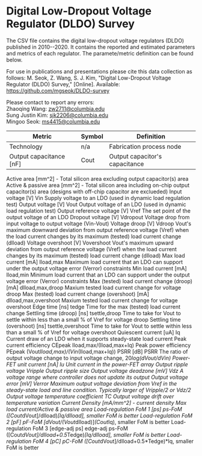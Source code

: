 # Digital Low-Dropout Voltage Regulator (DLDO) Survey 

The CSV file contains the digital low-dropout voltage regulators (DLDO) published in 2010--2020. It contains the reported and estimated parameters and metrics of each regulator. The paramete/metric definition can be found below. 

For use in publications and presentations please cite this data collection as follows:
M. Seok, Z. Wang, S. J. Kim, "Digital Low-Dropout Voltage Regulator (DLDO) Survey," [Online]. Available: https://github.com/mgseok/DLDO-survey

Please contact to report any errors:  
Zhaoqing Wang: zw2711@columbia.edu  
Sung Justin Kim: sjk2206@columbia.edu  
Mingoo Seok: ms4415@columbia.edu  


| Metric | Symbol | Definition |
|--------|--------|------------|
| Technology | n/a | Fabrication process node|
| Output capacitance [nF] | Cout | Output capacitor's capacitance |

Active area [mm^2]						-					Total silicon area excluding output capacitor(s) area
Active & passive area [mm^2]					-					Total silicon area including on-chip output capacitor(s) area (designs with off-chip capacitor are exclueded)
Input voltage [V]						Vin					Supply voltage to an LDO (used in dynamic load regulation test)
Output voltage [V]						Vout					Output voltage of an LDO (used in dynamic load regulation test)
Output reference voltage [V]					Vref					The set point of the output voltage of an LDO
Dropout voltage [V]						Vdropout				Voltage drop from input voltage to output voltage (Vin-Vout)
Voltage droop [V]						Vdroop					Vout's maximum downward deviation from output reference voltage (Vref) when the load current changes by its maximum (tested) load current change (dIload)
Voltage overshoot [V]						Vovershoot				Vout's maximum upward deviation from output reference voltage (Vref) when the load current changes by its maximum (tested) load current change (dIload)
Max load current [mA]						Iload,max				Maximum load current that an LDO can support under the output voltage error (Verror) constraints
Min load current [mA]						Iload,min				Minimum load current that an LDO can support under the output voltage error (Verror) constraints
Max (tested) load current change (droop) [mA]			dIload,max,droop			Maxium tested load current change for voltage droop
Max (tested) load current change (overshoot) [mA]		dIload,max,overshoot			Maxium tested load current change for voltage overshoot
Edge time [ns]							tedge					Time for the max (tested) load current change 
Settling time (droop) [ns]					tsettle,droop				Time to take for Vout to settle within less than a small % of Vref for voltage droop
Settling time (overshoot) [ns]					tsettle,overshoot			Time to take for Vout to settle within less than a small % of Vref for voltage overshoot
Quiescent current [uA]						Iq					Current draw of an LDO when it supports steady-state load current
Peak current efficiency 					CEpeak					Iload,max/(Iload,max+Iq)
Peak power efficiency						PEpeak					(Vout*Iload,max)/(Vin*(Iload,max+Iq))
PSRR [dB]							PSRR					The ratio of output voltage change to input voltage change, 20*log(dVout/dVin)
Power-FET unit current [nA]					Iu					Unit current in the power-FET array
Output ripple voltage						Vripple					Output ripple size
Output voltage deadzone [mV]					Vdz					A voltage range where controller does not update its output
Output voltage error [mV]					Verror					Maximum output voltage deviation from Vref in the steady-state load and line condition. Typically larger of Vripple/2 or Vdz/2
Output voltage temperature coefficient				TC					Output voltage drift over temperature variation
Current Density [mA/mm^2]					-					current density	Max load current/Active & passive area
Load-regulation FoM 1 [ps]					ps-FoM					([Cout*dVout]/dIload)*[Iq/dIload], smaller FoM is better
Load-regulation FoM 2 [pF]					pF-FoM					[dVout/(Vout*dIload)]*(Cout*Iq), smaller FoM is better
Load-regulation FoM 3 [edge-adj ps]				edge-adj ps-FoM				([Cout*dVout]/dIload+0.5*Tedge)*[Iq/dIload], smaller FoM is better
Load-regulation FoM 4 [pC]					pC-FoM					([Cout*dVout]/dIload+0.5*Tedge)*Iq, smaller FoM is better



